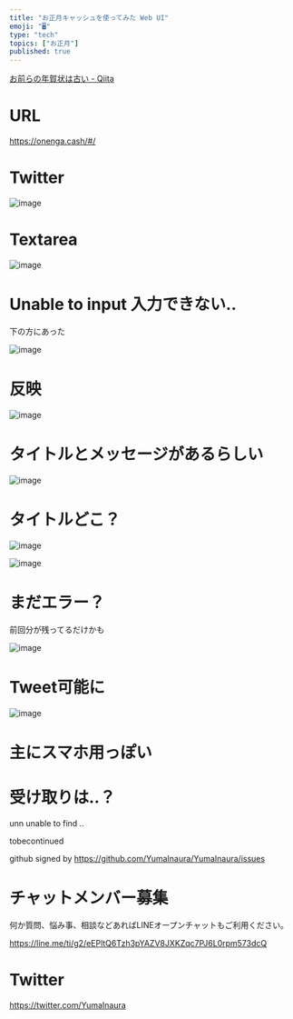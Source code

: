 ```yaml
---
title: "お正月キャッシュを使ってみた Web UI"
emoji: "🖥"
type: "tech"
topics: ["お正月"]
published: true
---
```


[お前らの年賀状は古い - Qiita](https://qiita.com/serinuntius/items/df24fbceffeb7c6f1942)

# URL

https://onenga.cash/#/

# Twitter

![image](https://user-images.githubusercontent.com/13635059/50571166-82d2c100-0de6-11e9-8723-260a03c58231.png)

# Textarea

![image](https://user-images.githubusercontent.com/13635059/50571170-93833700-0de6-11e9-87d5-6b62f7be9718.png)

# Unable to input 入力できない‥

下の方にあった

![image](https://user-images.githubusercontent.com/13635059/50571173-b4e42300-0de6-11e9-8aad-305a4642e26f.png)

# 反映

![image](https://user-images.githubusercontent.com/13635059/50571175-bca3c780-0de6-11e9-8241-74a4e81eff68.png)

# タイトルとメッセージがあるらしい

![image](https://user-images.githubusercontent.com/13635059/50571177-ca594d00-0de6-11e9-95ef-cafa51a72b55.png)

# タイトルどこ？

![image](https://user-images.githubusercontent.com/13635059/50571179-d47b4b80-0de6-11e9-87f9-15c9b156e919.png)

![image](https://user-images.githubusercontent.com/13635059/50571180-db09c300-0de6-11e9-9444-75863df0c441.png)

# まだエラー？

前回分が残ってるだけかも

![image](https://user-images.githubusercontent.com/13635059/50571184-eeb52980-0de6-11e9-854a-064e12b73092.png)

# Tweet可能に

![image](https://user-images.githubusercontent.com/13635059/50571185-f70d6480-0de6-11e9-98e0-9546b00184e9.png)

# 主にスマホ用っぽい

# 受け取りは‥？

unn unable to find ..

tobecontinued

github signed by https://github.com/YumaInaura/YumaInaura/issues








<!-- Update From Qiita API -->

# チャットメンバー募集


何か質問、悩み事、相談などあればLINEオープンチャットもご利用ください。

https://line.me/ti/g2/eEPltQ6Tzh3pYAZV8JXKZqc7PJ6L0rpm573dcQ





# Twitter


https://twitter.com/YumaInaura


<!-- Update From Qiita API -->


